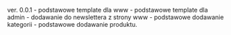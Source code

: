 ver. 0.0.1 
    - podstawowe template dla www
    - podstawowe template dla admin
    - dodawanie do newslettera z strony www
    - podstawowe dodawanie kategorii
    - podstawowe dodawanie produktu.
